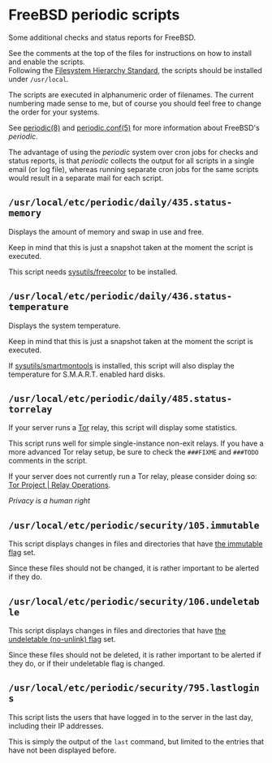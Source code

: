 # FreeBSD periodic scripts

Some additional checks and status reports for FreeBSD.

See the comments at the top of the files for instructions on how to install and enable the scripts.<br>
Following the [Filesystem Hierarchy Standard](https://refspecs.linuxfoundation.org/FHS_3.0/fhs/ch04s09.html), the scripts should be installed under `/usr/local`.

The scripts are executed in alphanumeric order of filenames. The current numbering made sense to me, but of course you should feel free to change the order for your systems.

See [periodic(8)](https://www.freebsd.org/cgi/man.cgi?query=periodic&apropos=0&sektion=0&manpath=FreeBSD+13.0-RELEASE+and+Ports&arch=default&format=html) and [periodic.conf(5)](https://www.freebsd.org/cgi/man.cgi?query=periodic.conf&sektion=5&apropos=0&manpath=FreeBSD+13.0-RELEASE+and+Ports) for more information about FreeBSD's *periodic*.

The advantage of using the *periodic* system over cron jobs for checks and status reports, is that *periodic* collects the output for all scripts in a single email (or log file), whereas running separate cron jobs for the same scripts would result in a separate mail for each script.

## `/usr/local/etc/periodic/daily/435.status-memory`

Displays the amount of memory and swap in use and free.

Keep in mind that this is just a snapshot taken at the moment the script is executed.

This script needs [sysutils/freecolor](https://www.freshports.org/sysutils/freecolor) to be installed.

## `/usr/local/etc/periodic/daily/436.status-temperature`

Displays the system temperature.

Keep in mind that this is just a snapshot taken at the moment the script is executed.

If [sysutils/smartmontools](https://www.freshports.org/sysutils/smartmontools) is installed, this script will also display the temperature for S.M.A.R.T. enabled hard disks.

## `/usr/local/etc/periodic/daily/485.status-torrelay`

If your server runs a [Tor](https://www.torproject.org/) relay, this script will display some statistics.

This script runs well for simple single-instance non-exit relays. If you have a more advanced Tor relay setup, be sure to check the `###FIXME` and `###TODO` comments in the script.

If your server does not currently run a Tor relay, please consider doing so: [Tor Project | Relay Operations](https://community.torproject.org/relay/).

*Privacy is a human right*

## `/usr/local/etc/periodic/security/105.immutable`

This script displays changes in files and directories that have [the immutable flag](https://en.wikipedia.org/wiki/File_attribute#4.4BSD_and_derivatives) set.

Since these files should not be changed, it is rather important to be alerted if they do.

## `/usr/local/etc/periodic/security/106.undeletable`

This script displays changes in files and directories that have [the undeletable (no-unlink) flag](https://en.wikipedia.org/wiki/File_attribute#4.4BSD_and_derivatives) set.

Since these files should not be deleted, it is rather important to be alerted if they do, or if their undeletable flag is changed.

## `/usr/local/etc/periodic/security/795.lastlogins`

This script lists the users that have logged in to the server in the last day, including their IP addresses.

This is simply the output of the `last` command, but limited to the entries that have not been displayed before.
